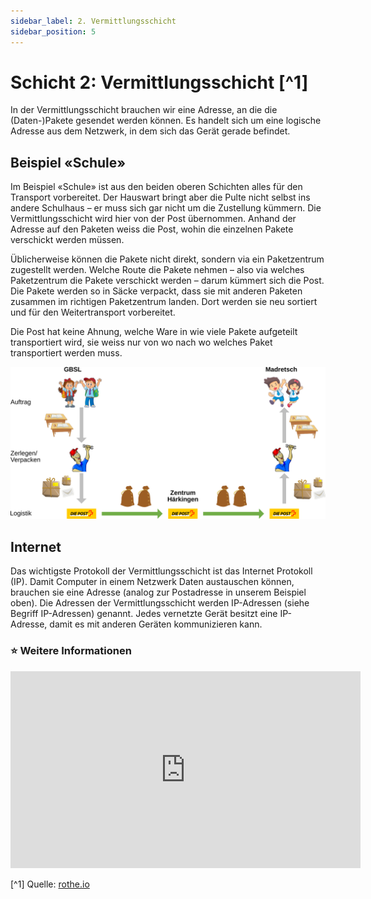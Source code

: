```yaml
---
sidebar_label: 2. Vermittlungsschicht
sidebar_position: 5
---
```


#  Schicht 2: Vermittlungsschicht [^1]

In der Vermittlungsschicht brauchen wir eine Adresse, an die die (Daten-)Pakete gesendet werden können. Es handelt sich um eine logische Adresse aus dem Netzwerk, in dem sich das Gerät gerade befindet.

## Beispiel «Schule»
Im Beispiel «Schule» ist aus den beiden oberen Schichten alles für den Transport vorbereitet. Der Hauswart bringt aber die Pulte nicht selbst ins andere Schulhaus – er muss sich gar nicht um die Zustellung kümmern. Die Vermittlungsschicht wird hier von der Post übernommen. Anhand der Adresse auf den Paketen weiss die Post, wohin die einzelnen Pakete verschickt werden müssen.

Üblicherweise können die Pakete nicht direkt, sondern via ein Paketzentrum zugestellt werden. Welche Route die Pakete nehmen – also via welches Paketzentrum die Pakete verschickt werden – darum kümmert sich die Post. Die Pakete werden so in Säcke verpackt, dass sie mit anderen Paketen zusammen im richtigen Paketzentrum landen. Dort werden sie neu sortiert und für den Weitertransport vorbereitet.

Die Post hat keine Ahnung, welche Ware in wie viele Pakete aufgeteilt transportiert wird, sie weiss nur von wo nach wo welches Paket transportiert werden muss.

![@](img/2-school-example.svg)


## Internet

Das wichtigste Protokoll der Vermittlungsschicht ist das Internet Protokoll (IP). Damit Computer in einem Netzwerk Daten austauschen können, brauchen sie eine Adresse (analog zur Postadresse in unserem Beispiel oben). Die Adressen der Vermittlungsschicht werden IP-Adressen (siehe Begriff IP-Adressen) genannt. Jedes vernetzte Gerät besitzt eine IP-Adresse, damit es mit anderen Geräten kommunizieren kann.

### ⭐ Weitere Informationen

<iframe width="560" height="315" src="https://www.youtube.com/embed/5o8CwafCxnU" title="YouTube video player" frameborder="0" allow="accelerometer; autoplay; clipboard-write; encrypted-media; gyroscope; picture-in-picture" allowfullscreen></iframe>

[^1] Quelle: [rothe.io](https://rothe.io/?b=network&p=750322)
